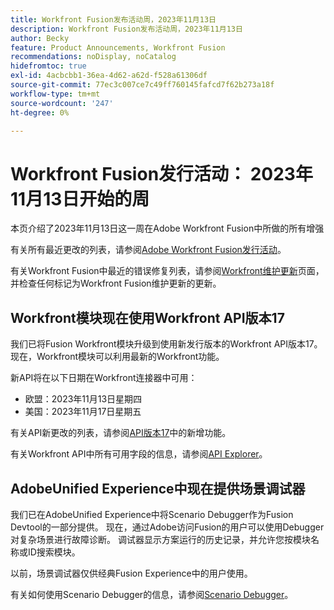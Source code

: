 ```yaml
---
title: Workfront Fusion发布活动周，2023年11月13日
description: Workfront Fusion发布活动周，2023年11月13日
author: Becky
feature: Product Announcements, Workfront Fusion
recommendations: noDisplay, noCatalog
hidefromtoc: true
exl-id: 4acbcbb1-36ea-4d62-a62d-f528a61306df
source-git-commit: 77ec3c007ce7c49ff760145fafcd7f62b273a18f
workflow-type: tm+mt
source-wordcount: '247'
ht-degree: 0%

---
```


# Workfront Fusion发行活动： 2023年11月13日开始的周

本页介绍了2023年11月13日这一周在Adobe Workfront Fusion中所做的所有增强

有关所有最近更改的列表，请参阅[Adobe Workfront Fusion发行活动](/help/workfront-fusion/fusion-product-releases/fusion-release-activity.md)。

有关Workfront Fusion中最近的错误修复列表，请参阅[Workfront维护更新](https://experienceleague.adobe.com/docs/workfront-known-issues/releases/current-updates.html?lang=zh-Hans)页面，并检查任何标记为Workfront Fusion维护更新的更新。

## Workfront模块现在使用Workfront API版本17

我们已将Fusion Workfront模块升级到使用新发行版本的Workfront API版本17。 现在，Workfront模块可以利用最新的Workfront功能。

新API将在以下日期在Workfront连接器中可用：

* 欧盟：2023年11月13日星期四
* 美国：2023年11月17日星期五

有关API新更改的列表，请参阅[API版本17](https://experienceleague.adobe.com/zh-hans/docs/workfront/using/adobe-workfront-api/api-notes/new-api-version-17)中的新增功能。

有关Workfront API中所有可用字段的信息，请参阅[API Explorer](https://developer.adobe.com/workfront/api-explorer)。

## AdobeUnified Experience中现在提供场景调试器

我们已在AdobeUnified Experience中将Scenario Debugger作为Fusion Devtool的一部分提供。 现在，通过Adobe访问Fusion的用户可以使用Debugger对复杂场景进行故障诊断。 调试器显示方案运行的历史记录，并允许您按模块名称或ID搜索模块。

以前，场景调试器仅供经典Fusion Experience中的用户使用。

有关如何使用Scenario Debugger的信息，请参阅[Scenario Debugger](/help/workfront-fusion/manage-scenarios/debug-a-scenario.md#scenario-debugger)。
